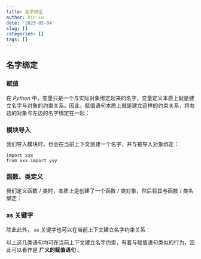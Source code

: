 ```yaml
---
title: 名字绑定
author: Xin Lu
date: '2023-05-04'
slug: []
categories: []
tags: []
---
```


## 名字绑定

### 赋值

在 *Python* 中，变量只是一个与实际对象绑定起来的名字，变量定义本质上就是建立名字与对象的约束关系。因此，赋值语句本质上就是建立这样的约束关系，将右边的对象与左边的名字绑定在一起：

### 模块导入

我们导入模块时，也会在当前上下文创建一个名字，并与被导入对象绑定：

```
import xxx
from xxx import yyy
```

### 函数、类定义

我们定义函数 / 类时，本质上是创建了一个函数 / 类对象，然后将其与函数 / 类名绑定：

### as 关键字

除此此外， `as` 关键字也可以在当前上下文建立名字约束关系：



以上这几类语句均可在当前上下文建立名字约束，有着与赋值语句类似的行为，因此可以看作是 **广义的赋值语句** 。